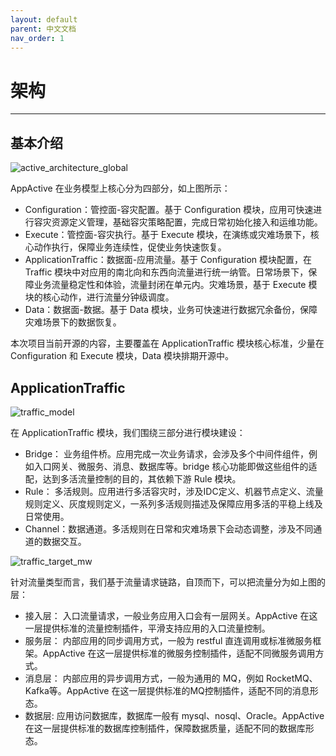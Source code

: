 ```yaml
---
layout: default
parent: 中文文档
nav_order: 1
---
```

# 架构

---

## 基本介绍
![active_architecture_global](https://appactive.oss-cn-beijing.aliyuncs.com/images/architecture.jpg)

AppActive 在业务模型上核心分为四部分，如上图所示：

- Configuration：管控面-容灾配置。基于 Configuration 模块，应用可快速进行容灾资源定义管理，基础容灾策略配置，完成日常初始化接入和运维功能。
- Execute：管控面-容灾执行。基于 Execute 模块，在演练或灾难场景下，核心动作执行，保障业务连续性，促使业务快速恢复。
- ApplicationTraffic：数据面-应用流量。基于 Configuration 模块配置，在 Traffic 模块中对应用的南北向和东西向流量进行统一纳管。日常场景下，保障业务流量稳定性和体验，流量封闭在单元内。灾难场景，基于 Execute 模块的核心动作，进行流量分钟级调度。
- Data：数据面-数据。基于 Data 模块，业务可快速进行数据冗余备份，保障灾难场景下的数据恢复。

本次项目当前开源的内容，主要覆盖在 ApplicationTraffic 模块核心标准，少量在 Configuration 和 Execute 模块，Data 模块排期开源中。

## ApplicationTraffic
![traffic_model](https://appactive.oss-cn-beijing.aliyuncs.com/images/traffic_model.jpg)

在 ApplicationTraffic 模块，我们围绕三部分进行模块建设：

- Bridge： 业务组件桥。应用完成一次业务请求，会涉及多个中间件组件，例如入口网关、微服务、消息、数据库等。bridge 核心功能即做这些组件的适配，达到多活流量控制的目的，其依赖下游 Rule 模块。
- Rule： 多活规则。应用进行多活容灾时，涉及IDC定义、机器节点定义、流量规则定义、灰度规则定义，一系列多活规则描述及保障应用多活的平稳上线及日常使用。
- Channel：数据通道。多活规则在日常和灾难场景下会动态调整，涉及不同通道的数据交互。


![traffic_target_mw](https://appactive.oss-cn-beijing.aliyuncs.com/images/traffic_bridge_mw.jpg)

针对流量类型而言，我们基于流量请求链路，自顶而下，可以把流量分为如上图的层：

- 接入层： 入口流量请求，一般业务应用入口会有一层网关。AppActive 在这一层提供标准的流量控制插件，平滑支持应用的入口流量控制。
- 服务层： 内部应用的同步调用方式，一般为 restful 直连调用或标准微服务框架。AppActive 在这一层提供标准的微服务控制插件，适配不同微服务调用方式。
- 消息层： 内部应用的异步调用方式，一般为通用的 MQ，例如 RocketMQ、Kafka等。AppActive 在这一层提供标准的MQ控制插件，适配不同的消息形态。
- 数据层:  应用访问数据库，数据库一般有 mysql、nosql、Oracle。AppActive 在这一层提供标准的数据库控制插件，保障数据质量，适配不同的数据库形态。


